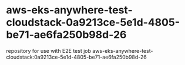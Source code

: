 # aws-eks-anywhere-test-cloudstack-0a9213ce-5e1d-4805-be71-ae6fa250b98d-26
repository for use with E2E test job aws-eks-anywhere-test-cloudstack:0a9213ce-5e1d-4805-be71-ae6fa250b98d-26
